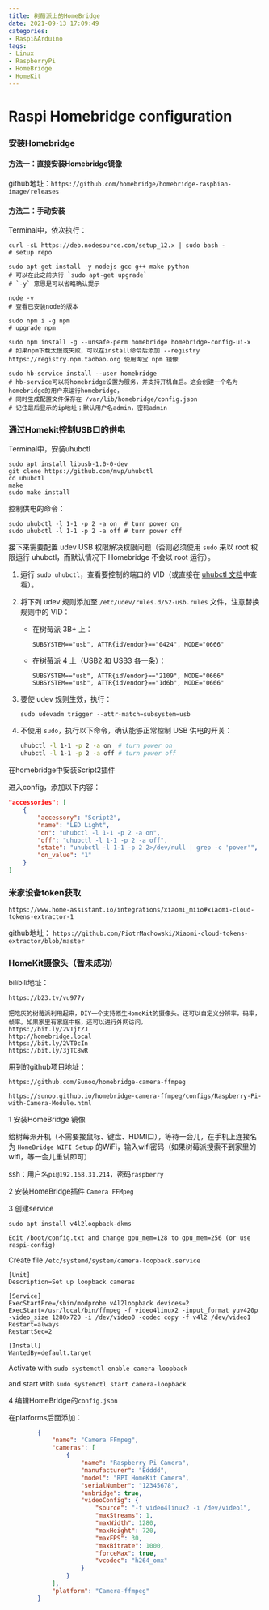 ```yaml
---
title: 树莓派上的HomeBridge
date: 2021-09-13 17:09:49
categories: 
- Raspi&Arduino
tags: 
- Linux
- RaspberryPi
- HomeBridge
- HomeKit
---
```


# Raspi Homebridge configuration

### 安装Homebridge

#### 方法一：直接安装Homebridge镜像

github地址：`https://github.com/homebridge/homebridge-raspbian-image/releases`

*<!-- more -->*

#### 方法二：手动安装

Terminal中，依次执行：

```shell
curl -sL https://deb.nodesource.com/setup_12.x | sudo bash - 
# setup repo

sudo apt-get install -y nodejs gcc g++ make python
# 可以在此之前执行 `sudo apt-get upgrade`
# `-y` 意思是可以省略确认提示

node -v
# 查看已安装node的版本

sudo npm i -g npm
# upgrade npm

sudo npm install -g --unsafe-perm homebridge homebridge-config-ui-x
# 如果npm下载太慢或失败，可以在install命令后添加 --registry https://registry.npm.taobao.org 使用淘宝 npm 镜像

sudo hb-service install --user homebridge
# hb-service可以将homebridge设置为服务，并支持开机自启。这会创建一个名为homebridge的用户来运行homebridge，
# 同时生成配置文件保存在 /var/lib/homebridge/config.json
# 记住最后显示的ip地址；默认用户名admin，密码admin

```

### 通过Homekit控制USB口的供电

Terminal中，安装uhubctl

```shell
sudo apt install libusb-1.0-0-dev
git clone https://github.com/mvp/uhubctl
cd uhubctl
make
sudo make install
```

控制供电的命令：

```shell
sudo uhubctl -l 1-1 -p 2 -a on  # turn power on
sudo uhubctl -l 1-1 -p 2 -a off # turn power off
```

接下来需要配置 udev USB 权限解决权限问题（否则必须使用 `sudo` 来以 root 权限运行 uhubctl，而默认情况下 Home­bridge 不会以 root 运行）。

1. 运行 `sudo uhubctl`，查看要控制的端口的 VID（或直接在 [uhubctl 文档](https://github.com/mvp/uhubctl#compatible-usb-hubs)中查看）。

2. 将下列 udev 规则添加至 `/etc/udev/rules.d/52-usb.rules` 文件，注意替换规则中的 VID：

   - 在树莓派 3B+ 上：

     ```none
     SUBSYSTEM=="usb", ATTR{idVendor}=="0424", MODE="0666"
     ```

   - 在树莓派 4 上（USB2 和 USB3 各一条）：

     ```none
     SUBSYSTEM=="usb", ATTR{idVendor}=="2109", MODE="0666"
     SUBSYSTEM=="usb", ATTR{idVendor}=="1d6b", MODE="0666"
     ```

3. 要使 udev 规则生效，执行：

   ```shell
   sudo udevadm trigger --attr-match=subsystem=usb
   ```

4. 不使用 `sudo`，执行以下命令，确认能够正常控制 USB 供电的开关：

   ```bash
   uhubctl -l 1-1 -p 2 -a on  # turn power on
   uhubctl -l 1-1 -p 2 -a off # turn power off
   ```

在homebridge中安装Script2插件

进入config，添加以下内容：

```json
"accessories": [
    {
        "accessory": "Script2",
        "name": "LED Light",
        "on": "uhubctl -l 1-1 -p 2 -a on",
        "off": "uhubctl -l 1-1 -p 2 -a off",
        "state": "uhubctl -l 1-1 -p 2 2>/dev/null | grep -c 'power'",
        "on_value": "1"
    }
]
```





### 米家设备token获取

`https://www.home-assistant.io/integrations/xiaomi_miio#xiaomi-cloud-tokens-extractor-1`

github地址： `https://github.com/PiotrMachowski/Xiaomi-cloud-tokens-extractor/blob/master`





### HomeKit摄像头（暂未成功)

bilibili地址：

`https://b23.tv/vu977y`

```
把吃灰的树莓派利用起来，DIY一个支持原生HomeKit的摄像头。还可以自定义分辨率，码率，帧率。如果家里有家庭中枢，还可以进行外网访问。
https://bit.ly/2VTjtZJ
http://homebridge.local
https://bit.ly/2VT0cIn
https://bit.ly/3jTC8wR
```

用到的github项目地址：

`https://github.com/Sunoo/homebridge-camera-ffmpeg`

`https://sunoo.github.io/homebridge-camera-ffmpeg/configs/Raspberry-Pi-with-Camera-Module.html`



1 安装HomeBridge 镜像

给树莓派开机（不需要接鼠标、键盘、HDMI口），等待一会儿，在手机上连接名为 `HomeBridge WIFI Setup` 的WiFi，输入wifi密码（如果树莓派搜索不到家里的wifi，等一会儿重试即可）

ssh：用户名`pi@192.168.31.214`，密码`raspberry`

2 安装HomeBridge插件 `Camera FFMpeg`

3 创建service

```shell
sudo apt install v4l2loopback-dkms

Edit /boot/config.txt and change gpu_mem=128 to gpu_mem=256 (or use raspi-config)
```

Create file `/etc/systemd/system/camera-loopback.service`

```shell
[Unit]
Description=Set up loopback cameras

[Service]
ExecStartPre=/sbin/modprobe v4l2loopback devices=2
ExecStart=/usr/local/bin/ffmpeg -f video4linux2 -input_format yuv420p -video_size 1280x720 -i /dev/video0 -codec copy -f v4l2 /dev/video1
Restart=always
RestartSec=2

[Install]
WantedBy=default.target
```

Activate with `sudo systemctl enable camera-loopback` 

and start with `sudo systemctl start camera-loopback`

4 编辑HomeBridge的`config.json`

在platforms后面添加：

```json
        {
            "name": "Camera FFmpeg",
            "cameras": [
                {
                    "name": "Raspberry Pi Camera",
                    "manufacturer": "Edddd",
                    "model": "RPI HomeKit Camera",
                    "serialNumber": "12345678",
                    "unbridge": true,
                    "videoConfig": {
                        "source": "-f video4linux2 -i /dev/video1",
                        "maxStreams": 1,
                        "maxWidth": 1280,
                        "maxHeight": 720,
                        "maxFPS": 30,
                        "maxBitrate": 1000,
                        "forceMax": true,
                        "vcodec": "h264_omx"
                    }
                }
            ],
            "platform": "Camera-ffmpeg"
        }
```

